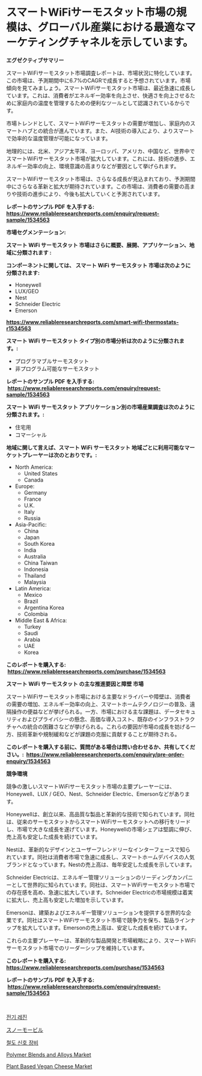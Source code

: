 <p><h1>スマートWiFiサーモスタット市場の規模は、グローバル産業における最適なマーケティングチャネルを示しています。</h1></p><p><strong>エグゼクティブサマリー</strong></p>
<p><p>スマートWiFiサーモスタット市場調査レポートは、市場状況に特化しています。この市場は、予測期間中に6.7%のCAGRで成長すると予想されています。市場傾向を見てみましょう。スマートWiFiサーモスタット市場は、最近急速に成長しています。これは、消費者がエネルギー効率を向上させ、快適さを向上させるために家庭内の温度を管理するための便利なツールとして認識されているからです。</p><p>市場トレンドとして、スマートWiFiサーモスタットの需要が増加し、家庭内のスマートハブとの統合が進んでいます。また、AI技術の導入により、よりスマートで効率的な温度管理が可能になっています。</p><p>地理的には、北米、アジア太平洋、ヨーロッパ、アメリカ、中国など、世界中でスマートWiFiサーモスタット市場が拡大しています。これには、技術の進歩、エネルギー効率の向上、環境意識の高まりなどが要因として挙げられます。</p><p>スマートWiFiサーモスタット市場は、さらなる成長が見込まれており、予測期間中にさらなる革新と拡大が期待されています。この市場は、消費者の需要の高まりや技術の進歩により、今後も拡大していくと予測されています。</p></p>
<p><strong>レポートのサンプル PDF を入手する: <a href="https://www.reliableresearchreports.com/enquiry/request-sample/1534563">https://www.reliableresearchreports.com/enquiry/request-sample/1534563</a></strong></p>
<p><strong>市場セグメンテーション:</strong></p>
<p><strong> スマート WiFi サーモスタット 市場はさらに概要、展開、アプリケーション、地域に分類されます :</strong></p>
<p><strong>コンポーネントに関しては、 スマート WiFi サーモスタット 市場は次のように分類されます: &nbsp;</strong></p>
<p><ul><li>Honeywell</li><li>LUX/GEO</li><li>Nest</li><li>Schneider Electric</li><li>Emerson</li></ul></p>
<p><strong><a href="https://www.reliableresearchreports.com/smart-wifi-thermostats-r1534563">https://www.reliableresearchreports.com/smart-wifi-thermostats-r1534563</a></strong></p>
<p><strong> スマート WiFi サーモスタット タイプ別の市場分析は次のように分類されます。:</strong></p>
<p><ul><li>プログラマブルサーモスタット</li><li>非プログラム可能なサーモスタット</li></ul></p>
<p><strong>レポートのサンプル PDF を入手する: &nbsp;<a href="https://www.reliableresearchreports.com/enquiry/request-sample/1534563">https://www.reliableresearchreports.com/enquiry/request-sample/1534563</a></strong></p>
<p><strong> スマート WiFi サーモスタット アプリケーション別の市場産業調査は次のように分類されます。:</strong></p>
<p><ul><li>住宅用</li><li>コマーシャル</li></ul></p>
<p><strong>地域に関して言えば、スマート WiFi サーモスタット 地域ごとに利用可能なマーケットプレーヤーは次のとおりです。:</strong></p>
<p><ul>
    <li>
        North America:
        <ul>
            <li>United States</li>
            <li>Canada</li>
        </ul>
    </li>
    <li>
        Europe:
        <ul>
            <li>Germany</li>
            <li>France</li>
            <li>U.K.</li>
            <li>Italy</li>
            <li>Russia</li>
        </ul>
    </li>
    <li>
        Asia-Pacific:
        <ul>
            <li>China</li>
            <li>Japan</li>
            <li>South Korea</li>
            <li>India</li>
            <li>Australia</li>
            <li>China Taiwan</li>
            <li>Indonesia</li>
            <li>Thailand</li>
            <li>Malaysia</li>
        </ul>
    </li>
    <li>
        Latin America:
        <ul>
            <li>Mexico</li>
            <li>Brazil</li>
            <li>Argentina Korea</li>
            <li>Colombia</li>
        </ul>
    </li>
    <li>
        Middle East & Africa:
        <ul>
            <li>Turkey</li>
            <li>Saudi</li>
            <li>Arabia</li>
            <li>UAE</li>
            <li>Korea</li>
        </ul>
    </li>
    </ul></p>
<p><strong>このレポートを購入する: &nbsp;<a href="https://www.reliableresearchreports.com/purchase/1534563">https://www.reliableresearchreports.com/purchase/1534563</a></strong></p>
<p><strong>スマート WiFi サーモスタット の主な推進要因と障壁 市場</strong></p>
<p><p>スマートWiFiサーモスタット市場における主要なドライバーや障壁は、消費者の需要の増加、エネルギー効率の向上、スマートホームテクノロジーの普及、遠隔操作の便益などが挙げられる。一方、市場における主な課題は、データセキュリティおよびプライバシーの懸念、高価な導入コスト、既存のインフラストラクチャへの統合の困難さなどが挙げられる。これらの要因が市場の成長を妨げる一方、技術革新や規制緩和などが課題の克服に貢献することが期待される。</p></p>
<p><strong>このレポートを購入する前に、質問がある場合は問い合わせるか、共有してください。:&nbsp; <a href="https://www.reliableresearchreports.com/enquiry/pre-order-enquiry/1534563">https://www.reliableresearchreports.com/enquiry/pre-order-enquiry/1534563</a></strong></p>
<p><strong>競争環境</strong></p>
<p><p>競争の激しいスマートWiFiサーモスタット市場の主要プレーヤーには、Honeywell、LUX / GEO、Nest、Schneider Electric、Emersonなどがあります。</p><p>Honeywellは、創立以来、高品質な製品と革新的な技術で知られています。同社は、従来のサーモスタットからスマートWiFiサーモスタットへの移行をリードし、市場で大きな成長を遂げています。Honeywellの市場シェアは堅調に伸び、売上高も安定した成長を続けています。</p><p>Nestは、革新的なデザインとユーザーフレンドリーなインターフェースで知られています。同社は消費者市場で急速に成長し、スマートホームデバイスの人気ブランドとなっています。Nestの売上高は、毎年安定した成長を示しています。</p><p>Schneider Electricは、エネルギー管理ソリューションのリーディングカンパニーとして世界的に知られています。同社は、スマートWiFiサーモスタット市場での存在感を高め、急速に拡大しています。Schneider Electricの市場規模は着実に拡大し、売上高も安定した増加を示しています。</p><p>Emersonは、建築およびエネルギー管理ソリューションを提供する世界的な企業です。同社はスマートWiFiサーモスタット市場で競争力を保ち、製品ラインナップを拡大しています。Emersonの売上高は、安定した成長を続けています。</p><p>これらの主要プレーヤーは、革新的な製品開発と市場戦略により、スマートWiFiサーモスタット市場でのリーダーシップを維持しています。</p></p>
<p><strong>このレポートを購入する: &nbsp; <a href="https://www.reliableresearchreports.com/purchase/1534563">https://www.reliableresearchreports.com/purchase/1534563</a></strong></p>
<p><strong>レポートのサンプル PDF を入手する: &nbsp;<a href="https://www.reliableresearchreports.com/enquiry/request-sample/1534563">https://www.reliableresearchreports.com/enquiry/request-sample/1534563</a></strong><strong></strong></p>
<p>&nbsp;</p>
<p><p><a href="https://github.com/Howaoole34545/Market-Research-Report-List-1/blob/main/658336816385.md">전기 레진</a></p><p><a href="https://github.com/DonaldShaw1965/Market-Research-Report-List-1/blob/main/169628618037.md">スノーモービル</a></p><p><a href="https://github.com/sougarounis/Market-Research-Report-List-3/blob/main/478103216384.md">철도 신호 장비</a></p><p><a href="https://fearless-okapi-6c8.notion.site/Polymer-Blends-and-Alloys-Market-Analysis-Examines-its-Scope-on-Growth-Opportunities-and-Forecasted-40fcc4c75f784520b6dbdc43e4d00843">Polymer Blends and Alloys Market</a></p><p><a href="https://github.com/luckyshygirl/Market-Research-Report-List-4/blob/main/plant-based-vegan-cheese-market.md">Plant Based Vegan Cheese Market</a></p></p>